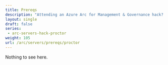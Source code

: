 ```yaml
---
title: Prereqs
description: "Attending an Azure Arc for Management & Governance hack? If so then complete these first."
layout: single
draft: false
series:
 - arc-servers-hack-proctor
weight: 105
url: /arc/servers/prereqs/proctor
---
```


Nothing to see here.
